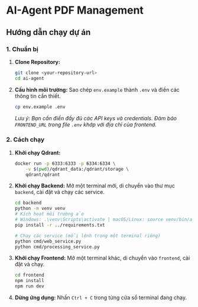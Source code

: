 # AI-Agent PDF Management

## Hướng dẫn chạy dự án

### 1. Chuẩn bị

1.  **Clone Repository:**
    ```bash
    git clone <your-repository-url>
    cd ai-agent
    ```

2.  **Cấu hình môi trường:**
    Sao chép `env.example` thành `.env` và điền các thông tin cần thiết.
    ```bash
    cp env.example .env
    ```
    *Lưu ý: Bạn cần điền đầy đủ các API keys và credentials. Đảm bảo `FRONTEND_URL` trong file `.env` khớp với địa chỉ của frontend.*

### 2. Cách chạy

1.  **Khởi chạy Qdrant:**
    ```bash
    docker run -p 6333:6333 -p 6334:6334 \
        -v $(pwd)/qdrant_data:/qdrant/storage \
        qdrant/qdrant
    ```

2.  **Khởi chạy Backend:**
    Mở một terminal mới, di chuyển vào thư mục `backend`, cài đặt và chạy các service.
    ```bash
    cd backend
    python -m venv venv
    # Kích hoạt môi trường ảo
    # Windows: .\venv\Scripts\activate | macOS/Linux: source venv/bin/activate
    pip install -r ../requirements.txt
    
    # Chạy các service (mỗi lệnh trong một terminal riêng)
    python cmd/web_service.py
    python cmd/processing_service.py
    ```

3.  **Khởi chạy Frontend:**
    Mở một terminal khác, di chuyển vào `frontend`, cài đặt và chạy.
    ```bash
    cd frontend
    npm install
    npm run dev
    ```

4.  **Dừng ứng dụng:**
    Nhấn `Ctrl + C` trong từng cửa sổ terminal đang chạy.
